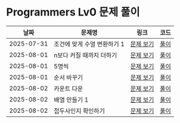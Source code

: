 # Programmers Lv0 문제 풀이

| 날짜 | 문제명 | 링크 | 코드 |
|------|--------|------|------|
| 2025-07-31 | 조건에 맞게 수열 변환하기 1 | [문제 보기](https://school.programmers.co.kr/learn/courses/30/lessons/181882) | [풀이](./250731_181882.py) |
| 2025-08-01 | n보다 커질 때까지 더하기 | [문제 보기](https://school.programmers.co.kr/learn/courses/30/lessons/181884) | [풀이](./250801_181884.py) |
| 2025-08-01 | 5명씩 | [문제 보기](https://school.programmers.co.kr/learn/courses/30/lessons/181886) | [풀이](./250801_181886.py) |
| 2025-08-01 | 순서 바꾸기 | [문제 보기](https://school.programmers.co.kr/learn/courses/30/lessons/181891) | [풀이](./250801_181891.py) |
| 2025-08-02 | 카운트 다운 | [문제 보기](https://school.programmers.co.kr/learn/courses/30/lessons/181899) | [풀이](./250802_181899.py) |
| 2025-08-02 | 배열 만들기 1 | [문제 보기](https://school.programmers.co.kr/learn/courses/30/lessons/181901) | [풀이](./250802_181901.py) |
| 2025-08-02 | 접두사인지 확인하기 | [문제 보기](https://school.programmers.co.kr/learn/courses/30/lessons/181906) | [풀이](./250802_181906.py) |

